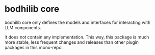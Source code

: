 # bodhilib core

bodhilib core only defines the models and interfaces for interacting with LLM components.

It does not contain any implementation. This way, this package is much more stable, less frequent changes and releases than other plugin packages in this mono-repo.
